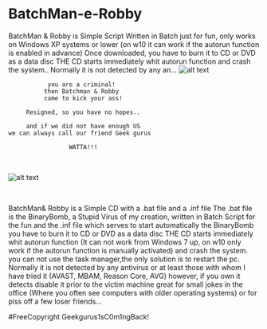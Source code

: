 # BatchMan-e-Robby
BatchMan &amp; Robby is Simple Script Written in Batch just for fun, only works on Windows XP systems or lower (on w10 it can work if the autorun function is enabled in advance) Once downloaded, you have to burn it to CD or DVD as a data disc THE CD starts immediately whit autorun function and crash the system.. Normally it is not detected by any an…
![alt text](https://i.imgur.com/Btxx4Z4.jpg)  


                
           
                     
               you are a criminal!
              then Batchman & Robby 
              came to kick your ass!

         Resigned, so you have no hopes..

         and if we did not have enough US
    we can always call our friend Geek gurus
                     
                     WATTA!!!


</br>

![alt text](https://i.imgur.com/hSMQXl8.png)

</br>


BatchMan& Robby is a Simple CD with a .bat file and a .inf file
The .bat file is the BinaryBomb, a Stupid Virus of my creation, written in Batch Script for the fun
and the .inf file which serves to start automatically the BinaryBomb
you have to burn it to CD or DVD as a data disc
THE CD starts immediately whit autorun function  (It can not work from Windows 7 up, on w10 only work if the autorun function is manually activated)
and crash the system.
you can not use the task manager,the only solution is to restart the pc.
Normally it is not detected by any antivirus
or at least those with whom I have tried it
(AVAST, MBAM, Reason Core, AVG)
however, if you own it detects
disable it prior to the victim machine
great for small jokes in the office (Where you often see computers with older operating systems)
or for piss off a few loser friends...



 
#FreeCopyright Geekgurus1sC0m1ngBack!
